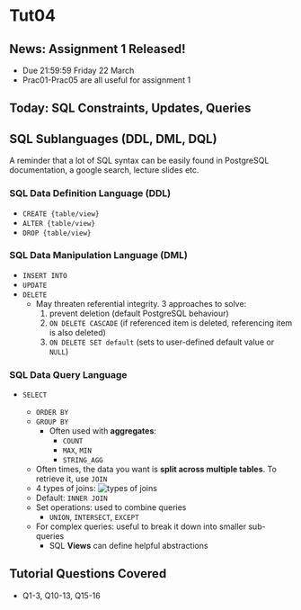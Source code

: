 # Tut04

## News: Assignment 1 Released!

- Due 21:59:59 Friday 22 March
- Prac01-Prac05 are all useful for assignment 1

## Today: SQL Constraints, Updates, Queries

## SQL Sublanguages (DDL, DML, DQL)

A reminder that a lot of SQL syntax can be easily found in PostgreSQL documentation, a google search, lecture slides etc.

### SQL Data Definition Language (DDL)

- `CREATE {table/view}`
- `ALTER {table/view}`
- `DROP {table/view}`

### SQL Data Manipulation Language (DML)

- `INSERT INTO`
- `UPDATE`
- `DELETE`
  - May threaten referential integrity. 3 approaches to solve:
    1. prevent deletion (default PostgreSQL behaviour)
    2. `ON DELETE CASCADE` (if referenced item is deleted, referencing item is also deleted)
    3. `ON DELETE SET default` (sets to user-defined default value or `NULL`)

### SQL Data Query Language

- `SELECT`

  - `ORDER BY`
  - `GROUP BY`
    - Often used with **aggregates**:
      - `COUNT`
      - `MAX`, `MIN`
      - `STRING_AGG`
  - Often times, the data you want is **split across multiple tables**. To retrieve it, use `JOIN`
  - 4 types of joins: ![types of joins](https://learnsql.com/blog/learn-and-practice-sql-joins/2.png)
  - Default: `INNER JOIN`
  - Set operations: used to combine queries
    - `UNION`, `INTERSECT`, `EXCEPT`
  - For complex queries: useful to break it down into smaller sub-queries
    - SQL **Views** can define helpful abstractions

## Tutorial Questions Covered

- Q1-3, Q10-13, Q15-16
